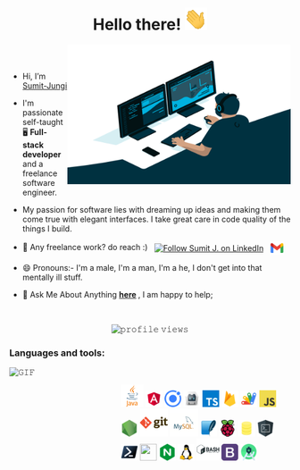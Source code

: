 <h1 align="center">
  Hello there!
  <img src="assets/Hi.gif" width="40px" />
</h1>

<!----
![](https://visitor-badge.glitch.me/badge?page_id=Sumit-Jungi.Sumit-Jungi)
--->

<img align="right" height="250" width="400" alt="GIF" src="assets/code.gif"/>

<br /> 
<br /> 

- Hi, I’m [Sumit-Jungi](mailto:sumit.jungi555@gmail.com)

- I'm passionate self-taught 🖥 <strong>Full-stack developer</strong> and a freelance software engineer. 

- My passion for software lies with dreaming up ideas and making them come true with elegant interfaces. I take great care in code quality of the things I build.
<!-- <img align="right" alt="GIF" src="assets/code.gif" width="500" height="320" />
 -->

- 💼 Any freelance work? do reach :) &nbsp; [<img src="https://raw.githubusercontent.com/peterthehan/peterthehan/master/assets/linkedin.svg" width="22px" align="center" alt="Follow Sumit J. on LinkedIn" title="Follow Sumit J. on LinkedIn"/>](https://www.linkedin.com/in/sumitjungi/) &nbsp; [<img src="https://raw.githubusercontent.com/github/explore/26c6664ab3c97ff5cef04c3a3f2498bf518186d6/topics/gmail/gmail.png" width="25px" align="center" alt="Send mail to Sumit" title="Send mail to Sumit"/>](mailto:sumit.jungi555@gmail.com) 

- 😄 Pronouns:- I'm a male, I'm a man, I'm a he, I don't get into that mentally ill stuff.

- 💬 Ask Me About Anything <strong> [here](https://github.com/Sumit-Jungi/Sumit-Jungi/issues/1) </strong>, I am happy to help;

<br />
<p align="center">
  <img src="https://komarev.com/ghpvc/?username=sumit-jungi&style=flat&color=blue" alt="𝚙𝚛𝚘𝚏𝚒𝚕𝚎 𝚟𝚒𝚎𝚠𝚜">
<p>

### Languages and tools:
<img align="left" height="200px" width="200px" alt="𝙶𝙸𝙵" src="https://camo.githubusercontent.com/3b7c592ede97b6138ffd4b1cc1541c2f3b11fd39/687474703a2f2f33312e6d656469612e74756d626c722e636f6d2f31376665613932306666333665663466356238373764353231366137616164392f74756d626c725f6d6f39786a65387a5a34317163626975666f315f313238302e676966"/>
<br/>

<code><img height="40" width="40" src="https://raw.githubusercontent.com/github/explore/26c6664ab3c97ff5cef04c3a3f2498bf518186d6/topics/java/java.png"></code>
<code><img height="30" width="30" src="https://raw.githubusercontent.com/github/explore/26c6664ab3c97ff5cef04c3a3f2498bf518186d6/topics/angular/angular.png"></code>
<code><img height="30" width="30" src="https://raw.githubusercontent.com/github/explore/26c6664ab3c97ff5cef04c3a3f2498bf518186d6/topics/ionic/ionic.png"></code>
<code><img height="30" width="30" src="https://raw.githubusercontent.com/github/explore/26c6664ab3c97ff5cef04c3a3f2498bf518186d6/topics/cordova/cordova.png"></code>
<code><img height="30" width="30" src="https://raw.githubusercontent.com/github/explore/26c6664ab3c97ff5cef04c3a3f2498bf518186d6/topics/typescript/typescript.png"></code>
<code><img height="30" width="30" src="https://raw.githubusercontent.com/github/explore/26c6664ab3c97ff5cef04c3a3f2498bf518186d6/topics/firebase/firebase.png"></code>
<code><img height="30" width="30" src="https://raw.githubusercontent.com/github/explore/26c6664ab3c97ff5cef04c3a3f2498bf518186d6/topics/google-apps-script/google-apps-script.png"></code>
<code><img height="30" width="30" src="https://raw.githubusercontent.com/github/explore/26c6664ab3c97ff5cef04c3a3f2498bf518186d6/topics/javascript/javascript.png"></code>
<code><img height="30" width="30" src="https://raw.githubusercontent.com/github/explore/26c6664ab3c97ff5cef04c3a3f2498bf518186d6/topics/nodejs/nodejs.png"></code>
<code><img height="50" width="50" src="https://raw.githubusercontent.com/github/explore/26c6664ab3c97ff5cef04c3a3f2498bf518186d6/topics/git/git.png"></code>
<code><img height="50" width="50" src="https://raw.githubusercontent.com/github/explore/26c6664ab3c97ff5cef04c3a3f2498bf518186d6/topics/mysql/mysql.png"></code>
<code><img height="30" width="30" src="https://raw.githubusercontent.com/github/explore/26c6664ab3c97ff5cef04c3a3f2498bf518186d6/topics/sqlite/sqlite.png"></code>
<code><img height="30" width="30" src="https://raw.githubusercontent.com/github/explore/26c6664ab3c97ff5cef04c3a3f2498bf518186d6/topics/raspberry-pi/raspberry-pi.png"></code>
<code><img height="30" width="30" src="https://raw.githubusercontent.com/github/explore/26c6664ab3c97ff5cef04c3a3f2498bf518186d6/topics/database/database.png"></code>
<code><img height="30" width="30" src="https://raw.githubusercontent.com/github/explore/26c6664ab3c97ff5cef04c3a3f2498bf518186d6/topics/angular-cli/angular-cli.png"></code>
<code><img height="30" width="30" src="https://raw.githubusercontent.com/github/explore/26c6664ab3c97ff5cef04c3a3f2498bf518186d6/topics/powershell/powershell.png"></code>
<code><img height="30" width="30" src="https://github.com/Thomas-George-T/Thomas-George-T/blob/master/assets/jira.svg"></code>
<code><img height="30" width="30" src="https://raw.githubusercontent.com/github/explore/26c6664ab3c97ff5cef04c3a3f2498bf518186d6/topics/nginx/nginx.png"></code>
<code><img height="30" width="30" src="https://raw.githubusercontent.com/github/explore/26c6664ab3c97ff5cef04c3a3f2498bf518186d6/topics/linux/linux.png"></code>
<code><img height="40" width="40" src="https://raw.githubusercontent.com/github/explore/26c6664ab3c97ff5cef04c3a3f2498bf518186d6/topics/bash/bash.png"></code>
<code><img height="30" width="30" src="https://raw.githubusercontent.com/github/explore/26c6664ab3c97ff5cef04c3a3f2498bf518186d6/topics/bootstrap/bootstrap.png"></code>
<code><img height="30" width="30" src="https://raw.githubusercontent.com/github/explore/26c6664ab3c97ff5cef04c3a3f2498bf518186d6/topics/android-studio/android-studio.png"></code>

<!---- 👀 I’m interested in ...
- 🌱 I’m currently learning ...
- 💞️ I’m looking to collaborate on ...
- 📫 How to reach me ...


Sumit-Jungi/Sumit-Jungi is a ✨ special ✨ repository because its `README.md` (this file) appears on your GitHub profile.
You can click the Preview link to take a look at your changes.
--->
